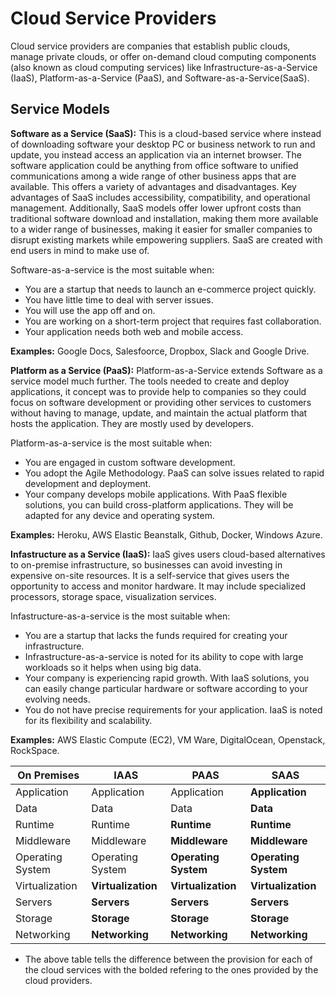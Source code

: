 # Cloud Service Providers

Cloud service providers are companies that establish public clouds, manage private clouds, or offer on-demand cloud computing components (also known as cloud computing services) like Infrastructure-as-a-Service (IaaS), Platform-as-a-Service (PaaS), and Software-as-a-Service(SaaS).

## Service Models

**Software as a Service (SaaS):** This is a cloud-based service where instead of downloading software your desktop PC or business network to run and update, you instead access an application via an internet browser. The software application could be anything from office software to unified communications among a wide range of other business apps that are available. This offers a variety of advantages and disadvantages. Key advantages of SaaS includes accessibility, compatibility, and operational management. Additionally, SaaS models offer lower upfront costs than traditional software download and installation, making them more available to a wider range of businesses, making it easier for smaller companies to disrupt existing markets while empowering suppliers. SaaS are created with end users in mind to make use of.

Software-as-a-service is the most suitable when:

* You are a startup that needs to launch an e-commerce project quickly.
* You have little time to deal with server issues.
* You will use the app off and on.
* You are working on a short-term project that requires fast collaboration.
* Your application needs both web and mobile access.

**Examples:** Google Docs, Salesfoorce, Dropbox, Slack and Google Drive.

**Platform as a Service (PaaS):** Platform-as-a-Service extends Software as a service model much further. The tools needed to create and deploy applications, it concept was to provide help to companies so they could focus on software development or providing other services to customers without having to manage, update, and maintain the actual platform that hosts the application. They are mostly used by developers.

Platform-as-a-service is the most suitable when:

* You are engaged in custom software development.
* You adopt the Agile Methodology. PaaS can solve issues related to rapid development and deployment.
* Your company develops mobile applications. With PaaS flexible solutions, you can build cross-platform applications. They will be adapted for any device and operating system.

**Examples:** Heroku, AWS Elastic Beanstalk, Github, Docker, Windows Azure.

**Infastructure as a Service (IaaS):** IaaS gives users cloud-based alternatives to on-premise infrastructure, so businesses can avoid investing in expensive on-site resources. It is a self-service that gives users the opportunity to access and monitor hardware. It may include specialized processors, storage space, visualization services.

Infastructure-as-a-service is the most suitable when:

* You are a startup that lacks the funds required for creating your infrastructure.
* Infrastructure-as-a-service is noted for its ability to cope with large workloads so it helps when using big data.
* Your company is experiencing rapid growth. With IaaS solutions, you can easily change particular hardware or software according to your evolving needs.
* You do not have precise requirements for your application. IaaS is noted for its flexibility and scalability.

**Examples:** AWS Elastic Compute (EC2), VM Ware, DigitalOcean, Openstack, RockSpace.

| On Premises   | IAAS  | PAAS  | SAAS  |
|---|---|---|---|
| Application  | Application  |  Application | **Application**  |
| Data  | Data  | Data  | **Data**  |
| Runtime  | Runtime  | **Runtime**  |  **Runtime** |
| Middleware  | Middleware  | **Middleware**  |  **Middleware** |
| Operating System  | Operating System  |  **Operating System** |  **Operating System** |
|  Virtualization |  **Virtualization** |  **Virtualization** | **Virtualization**  |
| Servers |  **Servers** | **Servers**  |  **Servers** |
| Storage  |  **Storage** | **Storage**  | **Storage**  |
| Networking  |  **Networking** |  **Networking** |  **Networking** |

* The above table tells the difference between the provision for each of the cloud services with the bolded refering to the ones provided by the cloud providers.
